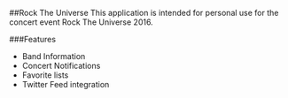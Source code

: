 ##Rock The Universe
This application is intended for personal use for the concert event Rock The Universe 2016.

###Features
* Band Information
* Concert Notifications
* Favorite lists
* Twitter Feed integration
